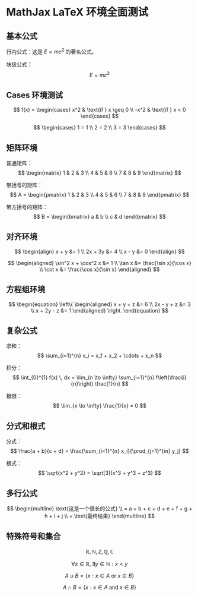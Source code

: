 # MathJax LaTeX 环境全面测试

## 基本公式

行内公式：这是 $E = mc^2$ 的著名公式。

块级公式：
$$E = mc^2$$

## Cases 环境测试

$$
f(x) = \begin{cases}
    x^2 & \text{if } x \geq 0 \\
    -x^2 & \text{if } x < 0
\end{cases}
$$

$$
\begin{cases}
    1 = 1 \\
    2 = 2 \\
    3 = 3
\end{cases}
$$

## 矩阵环境

普通矩阵：
$$
\begin{matrix}
1 & 2 & 3 \\
4 & 5 & 6 \\
7 & 8 & 9
\end{matrix}
$$

带括号的矩阵：
$$
A = \begin{pmatrix}
1 & 2 & 3 \\
4 & 5 & 6 \\
7 & 8 & 9
\end{pmatrix}
$$

带方括号的矩阵：
$$
B = \begin{bmatrix}
a & b \\
c & d
\end{bmatrix}
$$

## 对齐环境

$$
\begin{align}
x + y &= 1 \\
2x + 3y &= 4 \\
x - y &= 0
\end{align}
$$

$$
\begin{aligned}
\sin^2 x + \cos^2 x &= 1 \\
\tan x &= \frac{\sin x}{\cos x} \\
\cot x &= \frac{\cos x}{\sin x}
\end{aligned}
$$

## 方程组环境

$$
\begin{equation}
\left\{
\begin{aligned}
x + y + z &= 6 \\
2x - y + z &= 3 \\
x + 2y - z &= 1
\end{aligned}
\right.
\end{equation}
$$

## 复杂公式

求和：
$$
\sum_{i=1}^{n} x_i = x_1 + x_2 + \cdots + x_n
$$

积分：
$$
\int_{0}^{1} f(x) \, dx = \lim_{n \to \infty} \sum_{i=1}^{n} f\left(\frac{i}{n}\right) \frac{1}{n}
$$

极限：
$$
\lim_{x \to \infty} \frac{1}{x} = 0
$$

## 分式和根式

分式：
$$
\frac{a + b}{c + d} = \frac{\sum_{i=1}^{n} x_i}{\prod_{j=1}^{m} y_j}
$$

根式：
$$
\sqrt{x^2 + y^2} = \sqrt[3]{x^3 + y^3 + z^3}
$$

## 多行公式

$$
\begin{multline}
\text{这是一个很长的公式} \\
= a + b + c + d + e + f + g + h + i + j \\
= \text{最终结果}
\end{multline}
$$

## 特殊符号和集合

$$
\mathbb{R}, \mathbb{N}, \mathbb{Z}, \mathbb{Q}, \mathbb{C}
$$

$$
\forall x \in \mathbb{R}, \exists y \in \mathbb{N} : x < y
$$

$$
A \cup B = \{x : x \in A \text{ or } x \in B\}
$$

$$
A \cap B = \{x : x \in A \text{ and } x \in B\}
$$
